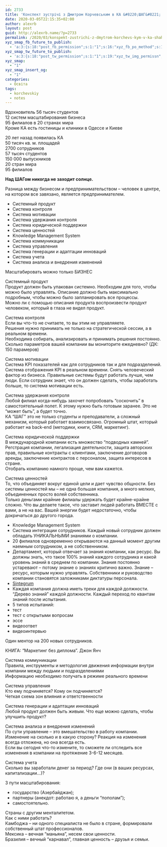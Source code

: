 ```yaml
---
id: 2733
title: 'Конспект зустрічі з Дмитром Корчевським в КА &#8220;ШАГ&#8221;'
date: 2020-03-05T22:15:35+02:00
author: alexrb
layout: post
guid: http://alexrb.name/?p=2733
permalink: /2020/03/konspekt-zustrichi-z-dmytrom-korchevs-kym-v-ka-shah/
xyz_smap_fb_future_to_publish:
  - 'a:3:{s:18:"post_fb_permission";s:1:"1";s:16:"xyz_fb_po_method";s:1:"2";s:14:"xyz_fb_message";s:51:"{BLOG_TITLE} - {POST_TITLE}{POST_TITLE}{POST_TITLE}";}'
xyz_smap_tw_future_to_publish:
  - 'a:3:{s:18:"post_tw_permission";s:1:"1";s:19:"xyz_tw_img_permissn";s:1:"1";s:14:"xyz_tw_message";s:26:"{POST_TITLE} - {PERMALINK}";}'
xyz_smap:
  - "1"
xyz_smap_insert_og:
  - "1"
categories:
  - Освіта
tags:
  - korchevskiy
  - notes
---
```

Вдохновитель 56 тысяч студентов  
12 систем масштабирования бизнеса  
95 филиалов в 20 странах мира  
Кроме КА есть гостиницы и клиники в Одессе и Киеве

20 лет назад появилась КА  
50 тисяч кв. м. площадей  
2700 сотрудников  
57 тысяч студентов  
150 000 выпускников  
20 стран мира  
95 филиалов

**Над ШАГом никогда не заходит солнце.**

Разница между бизнесом и предпринимательством &#8211; человек в центре, на котором все завязано, является предпринимателем.

  * Системный продукт
  * Система контроля
  * Система мотивации
  * Система удержания контроля
  * Система юридической поддержки
  * Система ценностей
  * Knowledge Management System
  * Система коммуникации
  * Система управления
  * Система генерации и адаптации инноваций
  * Система учета
  * Система анализа и внедрения изменений

Масштабировать можно только БИЗНЕС

Системный продукт  
Продукт должен быть упакован системно. Необходим для того, чтобы можно было управлять. Описание должно быть максимально подробным, чтобы можно было запланировать все процессы.  
Можно ли с помощью описания продукта воспроизвести продукт человеком, который в глаза не видел продукт.

Система контроля  
Если вы что-то не считаете, то вы этим не управляяете.  
Решения нужно принимать не только на стратегической сессии, а в реальном времени.  
Необходима собирать, анализировать и принимать решения постоянно. Сколько параметров вашей компании вы мониторите ежедневно? (ДК: 150 парамеров)

Система мотивации  
Система KPI показателей как для сотрудников так и для подразделений.  
Система отображения KPI в реальном времени. Снять человеческий фактор из бизнеса. Правильные системы будут работать лучше, чем люди. Если сотрудник знает, что он должен сделать, чтобы заработать больше, то система мотивации есть.

Система удержания контроля  
Любой филиал когда-нибудь захочет попробовать &#8220;соскочить&#8221; в самостоятельный полет. К этому нужно быть готовым заранее. Это не &#8220;может быть&#8221;, а будет точно.  
КА &#8220;ШАГ&#8221; это не только студенты и преподаватели, а сложный механизм, который работает взаимосвязано. Огромный штат, который работает на back-end (методики, книги, CRM, маркетинг).

Система юридической поддержки  
В международной компании есть множество &#8220;подводных камней&#8221;.  
Регстрация компании, легализация деятельности, защита авторских прав, правильные контракты с клиентами, заключение договоров аренды, заключение контрактов с персоналом, защита интересов в стране.  
Отобрать компанию намного проще, чем вам кажется.

Система ценностей  
То, что объединяет вокруг единой цели и дает чувство общности. Без системы ценностей мы &#8211; не одна большая компания, а много мелких, объединенных просто волей собственника.  
Только деньгами крайние филиалы удержать будет крайне-крайне сложно. Что вы делаете такое, что заставит людей работать ВМЕСТЕ с вами, а не на вас. Вашей энергии будет недостаточно, чтобы докричаться до другого города.

  * Knowledge Management System
  * Система интеграции сотрудников. Каждый новый сотрудник должен обладать УНИКАЛЬНЫМИ знаниями о компании.
  * 20 филиалов одновременно открываются на данный момент другим наемным сотрудником, а не собственником. 
  * Департамент, который отвечает за знания компании, как ресурс. Вы должны знать, что такое 100% знаний каждого сотрудника и какой уровень знаний в среднем по компании. Знания постоянно устаревают &#8211; потому знание о знаниях критично важно. Знание &#8211; ресурс, которым нужно управлять. Собственники и руководство компании становятся заложниками диктатуры персонала.
  * [Sintegrum](https://sintegrum.com)
  * Каждая компания должна иметь треки для каждой должности. &#8220;Дерево знаний&#8221; каждой должности. Каждый переход по квантам знаний после испытания.
  * 5 типов испытаний:
  * тест
  * тест с открытыми вопросам
  * эссе
  * видеоответ
  * видеоинтервью

Один ментор на 200 новых сотрудников.

КНИГА: &#8220;Маркетинг без диплома&#8221;. Джон Янч

Система коммуникации  
Правила, инструменты и методология движения информации внутри компании между людьми и подразделениями  
Информацию необходимо получать в режиме реального времени

Система управления  
Кто ему подчиняется? Кому он подчиняется?  
Четкая схема зон влияния и ответственности

Система генерации и адаптации инноваций  
Любой продукт должен быть живым. Что еще можно сделать, чтобы улучшить продукт?

Система анализа и внедрения изменений  
По сути управление &#8211; это вмешательство в работу компании. Изменение на сколько и в какую сторону? Реакция на изменения всегда отложена, но она всегда есть.  
Если вы сегодня что-то измените, то сможете ли отследить все изменения в компании на протяжение 3-6-12 месяцев.

Система учета  
Сколько вы заработали денег за период? Где они (в ваших ресурсах, капитализации&#8230;)?

3 пути масштабирования:

  * государство (Азербайджан);
  * партнеры (анекдот: работаю я, а деньги &#8220;пополам&#8221;);
  * самостоятельно.

Страны с другим менталитетом.  
Как с ними работать?  
Камбоджа &#8211; ни одного специалиста не было в стране, формировали собственный штат профессионалов.  
Мексика &#8211; вечная &#8220;маньяна&#8221;, несем свои ценности.  
Бразилия &#8211; вечный &#8220;карнавал&#8221;, главная ценность &#8211; друзья и семьи.